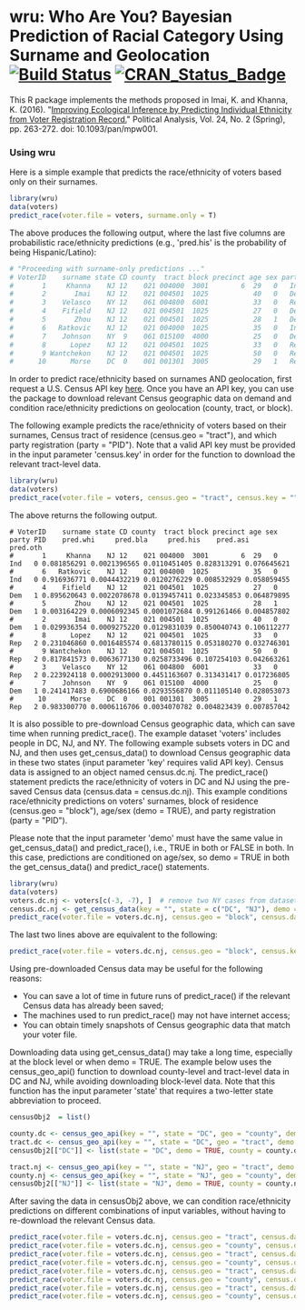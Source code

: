 # wru: Who Are You? Bayesian Prediction of Racial Category Using Surname and Geolocation [![Build Status](https://travis-ci.org/kosukeimai/wru.svg?branch=master)](https://travis-ci.org/kosukeimai/wru) [![CRAN_Status_Badge](http://www.r-pkg.org/badges/version/wru)](https://cran.r-project.org/package=wru)


This R package implements the methods proposed in Imai, K. and Khanna, K. (2016). "[Improving Ecological Inference by Predicting Individual Ethnicity from Voter Registration Record.](http://imai.princeton.edu/research/race.html)" Political Analysis, Vol. 24, No. 2 (Spring), pp. 263-272. doi: 10.1093/pan/mpw001.

### Using wru

Here is a simple example that predicts the race/ethnicity of voters based only on their surnames. 
```r
library(wru)
data(voters)
predict_race(voter.file = voters, surname.only = T)
```

The above produces the following output, where the last five columns are probabilistic race/ethnicity predictions (e.g., 'pred.his' is the probability of being Hispanic/Latino):
```r
# "Proceeding with surname-only predictions ..."
# VoterID    surname state CD county  tract block precinct age sex party PID pred.whi   pred.bla   pred.his   pred.asi pred.oth
#       1     Khanna    NJ 12    021 004000  3001        6  29   0   Ind   0   0.0676 0.00430000 0.00820000 0.86680000  0.05310
#       2       Imai    NJ 12    021 004501  1025           40   0   Dem   1   0.0812 0.00240000 0.06890000 0.73750000  0.11000
#       3    Velasco    NY 12    061 004800  6001           33   0   Rep   2   0.0594 0.00260000 0.82270000 0.10510000  0.01020
#       4    Fifield    NJ 12    021 004501  1025           27   0   Dem   1   0.9355 0.00220000 0.02850000 0.00780000  0.02590
#       5       Zhou    NJ 12    021 004501  1025           28   1   Dem   1   0.0098 0.00180000 0.00065000 0.98200000  0.00575
#       6   Ratkovic    NJ 12    021 004000  1025           35   0   Ind   0   0.9187 0.01083333 0.01083333 0.01083333  0.04880
#       7    Johnson    NY  9    061 015100  4000           25   0   Dem   1   0.5897 0.34630000 0.02360000 0.00540000  0.03500
#       8      Lopez    NJ 12    021 004501  1025           33   0   Rep   2   0.0486 0.00570000 0.92920000 0.01020000  0.00630
#       9 Wantchekon    NJ 12    021 004501  1025           50   0   Rep   2   0.6665 0.08530000 0.13670000 0.07970000  0.03180
#      10      Morse    DC  0    001 001301  3005           29   1   Rep   2   0.9054 0.04310000 0.02060000 0.00720000  0.02370
```

In order to predict race/ethnicity based on surnames AND geolocation, first request a U.S. Census API key [here](http://api.census.gov/data/key_signup.html). Once you have an API key, you can use the package to download relevant Census geographic data on demand and condition race/ethnicity predictions on geolocation (county, tract, or block).

The following example predicts the race/ethnicity of voters based on their surnames, Census tract of residence (census.geo = "tract"), and which party registration (party = "PID"). Note that a valid API key must be provided in the input parameter 'census.key' in order for the function to download the relevant tract-level data.
```r
library(wru)
data(voters)
predict_race(voter.file = voters, census.geo = "tract", census.key = "", party = "PID")
```

The above returns the following output.
```
# VoterID    surname state CD county  tract block precinct age sex party PID    pred.whi     pred.bla     pred.his    pred.asi    pred.oth
#       1     Khanna    NJ 12    021 004000  3001        6  29   0   Ind   0 0.081856291 0.0021396565 0.0110451405 0.828313291 0.076645621
#       6   Ratkovic    NJ 12    021 004000  1025           35   0   Ind   0 0.916936771 0.0044432219 0.0120276229 0.008532929 0.058059455
#       4    Fifield    NJ 12    021 004501  1025           27   0   Dem   1 0.895620643 0.0022078678 0.0139457411 0.023345853 0.064879895
#       5       Zhou    NJ 12    021 004501  1025           28   1   Dem   1 0.003164229 0.0006092345 0.0001072684 0.991261466 0.004857802
#       2       Imai    NJ 12    021 004501  1025           40   0   Dem   1 0.029936354 0.0009275220 0.0129831039 0.850040743 0.106112277
#       8      Lopez    NJ 12    021 004501  1025           33   0   Rep   2 0.231046860 0.0016485574 0.6813780115 0.053180270 0.032746301
#       9 Wantchekon    NJ 12    021 004501  1025           50   0   Rep   2 0.817841573 0.0063677130 0.0258733496 0.107254103 0.042663261
#       3    Velasco    NY 12    061 004800  6001           33   0   Rep   2 0.223924118 0.0002913000 0.4451163607 0.313431417 0.017236805
#       7    Johnson    NY  9    061 015100  4000           25   0   Dem   1 0.241417483 0.6900686166 0.0293556870 0.011105140 0.028053073
#      10      Morse    DC  0    001 001301  3005           29   1   Rep   2 0.983300770 0.0006116706 0.0034070782 0.004823439 0.007857042
```

It is also possible to pre-download Census geographic data, which can save time when running predict_race(). The example dataset 'voters'  includes people in DC, NJ, and NY. The following example subsets voters in DC and NJ, and then uses get_census_data() to download Census geographic data in these two states (input parameter 'key' requires valid API key). Census data is assigned to an object named census.dc.nj. The predict_race() statement predicts the race/ethnicity of voters in DC and NJ using the pre-saved Census data (census.data = census.dc.nj). This example conditions race/ethnicity predictions on voters' surnames, block of residence (census.geo = "block"), age/sex (demo = TRUE), and party registration (party = "PID").

Please note that the input parameter 'demo' must have the same value in get_census_data() and predict_race(), i.e., TRUE in both or FALSE in both. In this case, predictions are conditioned on age/sex, so demo = TRUE in both the get_census_data() and predict_race() statements.
```r
library(wru)
data(voters)
voters.dc.nj <- voters[c(-3, -7), ]  # remove two NY cases from dataset
census.dc.nj <- get_census_data(key = "", state = c("DC", "NJ"), demo = TRUE)  # create Census data object covering DC and NJ 
predict_race(voter.file = voters.dc.nj, census.geo = "block", census.data = census.dc.nj, demo = TRUE, party = "PID")
```

The last two lines above are equivalent to the following:
```r
predict_race(voter.file = voters.dc.nj, census.geo = "block", census.key = "", demo = TRUE, party = "PID")
```

Using pre-downloaded Census data may be useful for the following reasons:
* You can save a lot of time in future runs of predict_race() if the relevant Census data has already been saved; 
* The machines used to run predict_race() may not have internet access; 
* You can obtain timely snapshots of Census geographic data that match your voter file.

Downloading data using get_census_data() may take a long time, especially at the block level or when demo = TRUE. The example below uses the census_geo_api() function to download county-level and tract-level data in DC and NJ, while avoiding downloading block-level data. Note that this function has the input parameter 'state' that requires a two-letter state abbreviation to proceed.
```r
censusObj2  = list()

county.dc <- census_geo_api(key = "", state = "DC", geo = "county", demo = TRUE)
tract.dc <- census_geo_api(key = "", state = "DC", geo = "tract", demo = TRUE)
censusObj2[["DC"]] <- list(state = "DC", demo = TRUE, county = county.dc, tract = tract.dc)

tract.nj <- census_geo_api(key = "", state = "NJ", geo = "tract", demo = TRUE)
county.nj <- census_geo_api(key = "", state = "NJ", geo = "county", demo = TRUE)
censusObj2[["NJ"]] <- list(state = "NJ", demo = TRUE, county = county.nj, tract = tract.nj)
```

After saving the data in censusObj2 above, we can condition race/ethnicity predictions on different combinations of input variables, without having to re-download the relevant Census data.
```r
predict_race(voter.file = voters.dc.nj, census.geo = "tract", census.data = censusObj2)  # Pr(Race | Surname, Tract)
predict_race(voter.file = voters.dc.nj, census.geo = "county", census.data = censusObj2)  # Pr(Race | Surname, County)
predict_race(voter.file = voters.dc.nj, census.geo = "tract", census.data = censusObj2, demo = TRUE)  # Pr(Race | Surname, Tract, Age/Sex)
predict_race(voter.file = voters.dc.nj, census.geo = "county", census.data = censusObj2, demo = TRUE)  # Pr(Race | Surname, County, Age/Sex)
predict_race(voter.file = voters.dc.nj, census.geo = "tract", census.data = censusObj2, party = "PID")  # Pr(Race | Surname, Tract, Party)
predict_race(voter.file = voters.dc.nj, census.geo = "county", census.data = censusObj2, party = "PID")  # Pr(Race | Surname, County, Party)
predict_race(voter.file = voters.dc.nj, census.geo = "tract", census.data = censusObj2, demo = TRUE, party = "PID") # Pr(Race | Surname, Tract, Age/Sex, Party)
predict_race(voter.file = voters.dc.nj, census.geo = "county", census.data = censusObj2, demo = TRUE, party = "PID") # Pr(Race | Surname, County, Age/Sex, Party)
```

